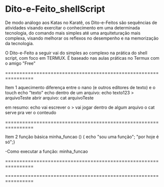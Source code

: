 # Dito-e-Feito_shellScript
De modo análogo aos Katas no Karatê, os Dito-e-Feitos são sequências de atividades visando exercitar o conhecimento em uma determinada tecnologia, do comando mais simples até uma arquiteturação mais complexa, visando melhorar os reflexos no desempenho e na memorização da tecnologia. 

O Dito-e-Feito a seguir vai do simples ao complexo na prática do shell script, com foco em TERMUX. É baseado nas aulas práticas no Termux com o amigo "Free"

================================================================

Item 1
aquecimento
diferença entre o nano (e outros editores de texto) e o touch
echo "texto"
echo dentro de um arquivo:
echo texto123 > arquivoTeste
abrir arquivo:
cat arquivoTeste

em resumo:
echo vai escrever
o > vai jogar dentro de algum arquivo
o cat serve pra ver o conteudo

================================================================

Item 2
função básica
minha_funcao () { echo "sou uma função"; "por hoje é só";}

-Como executar a função:
minha_funcao

================================================================



================================================================


